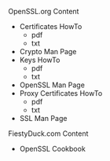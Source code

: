 OpenSSL.org Content
  - Certificates HowTo
    - pdf
    - txt
  - Crypto Man Page
  - Keys HowTo
    - pdf
    - txt
  - OpenSSL Man Page
  - Proxy Certificates HowTo
    - pdf
    - txt
  - SSL Man Page

FiestyDuck.com Content
  - OpenSSL Cookbook
